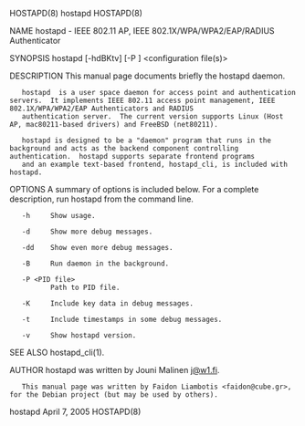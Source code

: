 HOSTAPD(8)                                                                                hostapd                                                                               HOSTAPD(8)

NAME
       hostapd - IEEE 802.11 AP, IEEE 802.1X/WPA/WPA2/EAP/RADIUS Authenticator

SYNOPSIS
       hostapd [-hdBKtv] [-P <PID file>] <configuration file(s)>

DESCRIPTION
       This manual page documents briefly the hostapd daemon.

       hostapd  is a user space daemon for access point and authentication servers.  It implements IEEE 802.11 access point management, IEEE 802.1X/WPA/WPA2/EAP Authenticators and RADIUS
       authentication server.  The current version supports Linux (Host AP, mac80211-based drivers) and FreeBSD (net80211).

       hostapd is designed to be a "daemon" program that runs in the background and acts as the backend component controlling authentication.  hostapd supports separate frontend programs
       and an example text-based frontend, hostapd_cli, is included with hostapd.

OPTIONS
       A summary of options is included below.  For a complete description, run hostapd from the command line.

       -h     Show usage.

       -d     Show more debug messages.

       -dd    Show even more debug messages.

       -B     Run daemon in the background.

       -P <PID file>
              Path to PID file.

       -K     Include key data in debug messages.

       -t     Include timestamps in some debug messages.

       -v     Show hostapd version.

SEE ALSO
       hostapd_cli(1).

AUTHOR
       hostapd was written by Jouni Malinen <j@w1.fi>.

       This manual page was written by Faidon Liambotis <faidon@cube.gr>, for the Debian project (but may be used by others).

hostapd                                                                               April  7, 2005                                                                            HOSTAPD(8)
